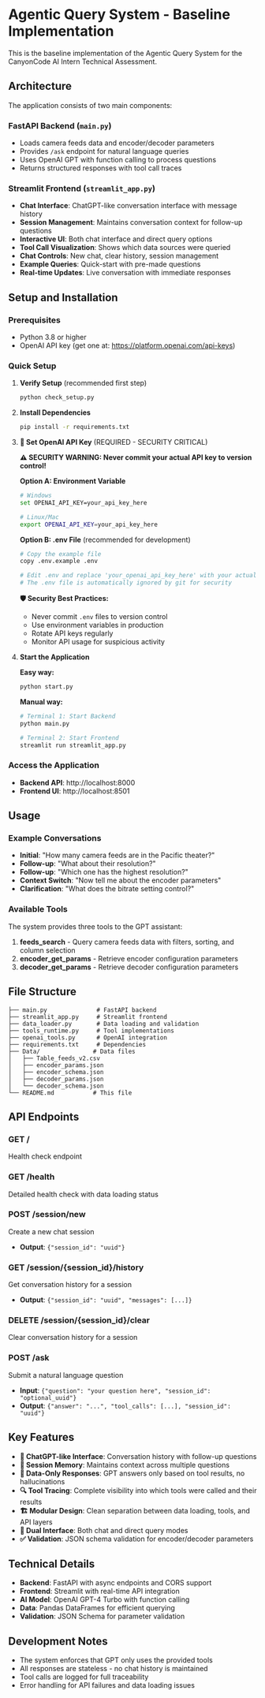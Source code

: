 # Agentic Query System - Baseline Implementation

This is the baseline implementation of the Agentic Query System for the CanyonCode AI Intern Technical Assessment.

## Architecture

The application consists of two main components:

### FastAPI Backend (`main.py`)
- Loads camera feeds data and encoder/decoder parameters
- Provides `/ask` endpoint for natural language queries
- Uses OpenAI GPT with function calling to process questions
- Returns structured responses with tool call traces

### Streamlit Frontend (`streamlit_app.py`)
- **Chat Interface**: ChatGPT-like conversation interface with message history
- **Session Management**: Maintains conversation context for follow-up questions
- **Interactive UI**: Both chat interface and direct query options
- **Tool Call Visualization**: Shows which data sources were queried
- **Chat Controls**: New chat, clear history, session management
- **Example Queries**: Quick-start with pre-made questions
- **Real-time Updates**: Live conversation with immediate responses

## Setup and Installation

### Prerequisites
- Python 3.8 or higher
- OpenAI API key (get one at: https://platform.openai.com/api-keys)

### Quick Setup
1. **Verify Setup** (recommended first step)
   ```bash
   python check_setup.py
   ```

2. **Install Dependencies**
   ```bash
   pip install -r requirements.txt
   ```

3. **🔑 Set OpenAI API Key** (REQUIRED - SECURITY CRITICAL)
   
   **⚠️ SECURITY WARNING: Never commit your actual API key to version control!**
   
   **Option A: Environment Variable**
   ```bash
   # Windows
   set OPENAI_API_KEY=your_api_key_here
   
   # Linux/Mac
   export OPENAI_API_KEY=your_api_key_here
   ```
   
   **Option B: .env File** (recommended for development)
   ```bash
   # Copy the example file
   copy .env.example .env
   
   # Edit .env and replace 'your_openai_api_key_here' with your actual API key
   # The .env file is automatically ignored by git for security
   ```
   
   **🛡️ Security Best Practices:**
   - Never commit `.env` files to version control
   - Use environment variables in production
   - Rotate API keys regularly
   - Monitor API usage for suspicious activity

4. **Start the Application**
   
   **Easy way:**
   ```bash
   python start.py
   ```
   
   **Manual way:**
   ```bash
   # Terminal 1: Start Backend
   python main.py
   
   # Terminal 2: Start Frontend  
   streamlit run streamlit_app.py
   ```

### Access the Application
- **Backend API**: http://localhost:8000
- **Frontend UI**: http://localhost:8501

## Usage

### Example Conversations
- **Initial**: "How many camera feeds are in the Pacific theater?"
- **Follow-up**: "What about their resolution?"
- **Follow-up**: "Which one has the highest resolution?"
- **Context Switch**: "Now tell me about the encoder parameters"
- **Clarification**: "What does the bitrate setting control?"

### Available Tools
The system provides three tools to the GPT assistant:

1. **feeds_search** - Query camera feeds data with filters, sorting, and column selection
2. **encoder_get_params** - Retrieve encoder configuration parameters
3. **decoder_get_params** - Retrieve decoder configuration parameters

## File Structure

```
├── main.py              # FastAPI backend
├── streamlit_app.py     # Streamlit frontend
├── data_loader.py       # Data loading and validation
├── tools_runtime.py     # Tool implementations
├── openai_tools.py      # OpenAI integration
├── requirements.txt     # Dependencies
├── Data/               # Data files
│   ├── Table_feeds_v2.csv
│   ├── encoder_params.json
│   ├── encoder_schema.json
│   ├── decoder_params.json
│   └── decoder_schema.json
└── README.md           # This file
```

## API Endpoints

### GET /
Health check endpoint

### GET /health
Detailed health check with data loading status

### POST /session/new
Create a new chat session
- **Output**: `{"session_id": "uuid"}`

### GET /session/{session_id}/history
Get conversation history for a session
- **Output**: `{"session_id": "uuid", "messages": [...]}`

### DELETE /session/{session_id}/clear
Clear conversation history for a session

### POST /ask
Submit a natural language question
- **Input**: `{"question": "your question here", "session_id": "optional_uuid"}`
- **Output**: `{"answer": "...", "tool_calls": [...], "session_id": "uuid"}`

## Key Features

- **💬 ChatGPT-like Interface**: Conversation history with follow-up questions
- **🧠 Session Memory**: Maintains context across multiple questions
- **🎯 Data-Only Responses**: GPT answers only based on tool results, no hallucinations
- **🔍 Tool Tracing**: Complete visibility into which tools were called and their results
- **🏗️ Modular Design**: Clean separation between data loading, tools, and API layers
- **📱 Dual Interface**: Both chat and direct query modes
- **✅ Validation**: JSON schema validation for encoder/decoder parameters

## Technical Details

- **Backend**: FastAPI with async endpoints and CORS support
- **Frontend**: Streamlit with real-time API integration
- **AI Model**: OpenAI GPT-4 Turbo with function calling
- **Data**: Pandas DataFrames for efficient querying
- **Validation**: JSON Schema for parameter validation

## Development Notes

- The system enforces that GPT only uses the provided tools
- All responses are stateless - no chat history is maintained
- Tool calls are logged for full traceability
- Error handling for API failures and data loading issues
